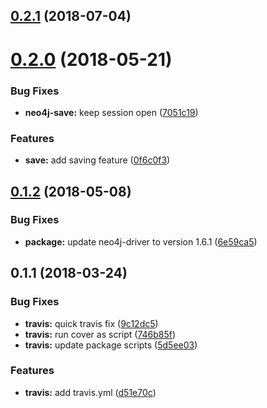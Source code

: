<a name="0.2.1"></a>
## [0.2.1](https://github.com/SvenWesterlaken/mongo4j/compare/v0.2.0...v0.2.1) (2018-07-04)

<a name="0.2.0"></a>
# [0.2.0](https://github.com/SvenWesterlaken/mongo4j/compare/v0.1.2...v0.2.0) (2018-05-21)


### Bug Fixes

* **neo4j-save:** keep session open ([7051c19](https://github.com/SvenWesterlaken/mongo4j/commit/7051c19))


### Features

* **save:** add saving feature ([0f6c0f3](https://github.com/SvenWesterlaken/mongo4j/commit/0f6c0f3))

<a name="0.1.2"></a>
## [0.1.2](https://github.com/SvenWesterlaken/mongo4j/compare/v0.1.1...v0.1.2) (2018-05-08)


### Bug Fixes

* **package:** update neo4j-driver to version 1.6.1 ([6e59ca5](https://github.com/SvenWesterlaken/mongo4j/commit/6e59ca5))

<a name="0.1.1"></a>
## 0.1.1 (2018-03-24)


### Bug Fixes

* **travis:** quick travis fix ([9c12dc5](https://github.com/SvenWesterlaken/mongo4j/commit/9c12dc5))
* **travis:** run cover as script ([746b85f](https://github.com/SvenWesterlaken/mongo4j/commit/746b85f))
* **travis:** update package scripts ([5d5ee03](https://github.com/SvenWesterlaken/mongo4j/commit/5d5ee03))


### Features

* **travis:** add travis.yml ([d51e70c](https://github.com/SvenWesterlaken/mongo4j/commit/d51e70c))
